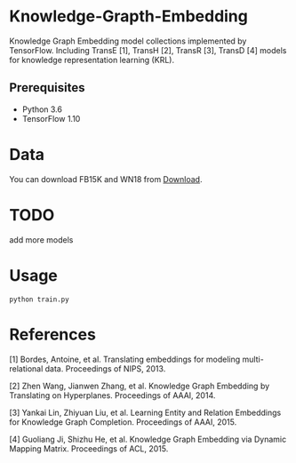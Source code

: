 # Knowledge-Grapth-Embedding

Knowledge Graph Embedding model collections implemented by TensorFlow.
Including TransE [1], TransH [2], TransR [3], TransD [4] models for knowledge representation learning (KRL).


## Prerequisites
- Python 3.6
- TensorFlow 1.10


# Data
You can download FB15K and WN18 from [Download](https://github.com/thunlp/Fast-TransX/tree/master/data).


# TODO
add more models


# Usage
```python train.py```



# References

[1] Bordes, Antoine, et al. Translating embeddings for modeling multi-relational data. Proceedings of NIPS, 2013.

[2]	Zhen Wang, Jianwen Zhang, et al. Knowledge Graph Embedding by Translating on Hyperplanes. Proceedings of AAAI, 2014.

[3] Yankai Lin, Zhiyuan Liu, et al. Learning Entity and Relation Embeddings for Knowledge Graph Completion. Proceedings of AAAI, 2015.

[4] Guoliang Ji, Shizhu He, et al. Knowledge Graph Embedding via Dynamic Mapping Matrix. Proceedings of ACL, 2015.
